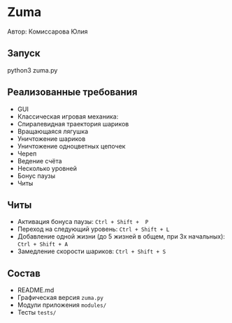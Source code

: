 # Zuma
Автор: Комиссарова Юлия

## Запуск
python3 zuma.py

## Реализованные требования
- GUI
- Классическая игровая механика:
- Спиралевидная траектория шариков
- Вращающаяся лягушка
- Уничтожение шариков
- Уничтожение одноцветных цепочек
- Череп
- Ведение счёта
- Несколько уровней
- Бонус паузы
- Читы

## Читы
- Активация бонуса паузы: `Ctrl + Shift +  P`
- Переход на следующий уровень: `Ctrl + Shift + L`
- Добавление одной жизни (до 5 жизней в общем, при 3х начальных): `Ctrl + Shift + A`
- Замедление скорости шариков: `Ctrl + Shift + S`

## Состав
- README.md
- Графическая версия `zuma.py`
- Модули приложения `modules/`
- Тесты `tests/`
